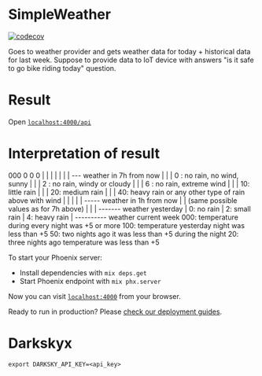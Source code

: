 # SimpleWeather

[![codecov](https://codecov.io/gh/kiote/simple_weather/branch/master/graph/badge.svg)](https://codecov.io/gh/kiote/simple_weather)

Goes to weather provider and gets weather data for today + historical data for last week.
Suppose to provide data to IoT device with answers "is it safe to go bike riding today" question.

# Result

Open [`localhost:4000/api`](http:localhost:4000/api)

# Interpretation of result

000 0 0 0
 |  | | |
 |  | | --- weather in 7h from now
 |  | |     0 : no rain, no wind, sunny
 |  | |     2 : no rain, windy or cloudy
 |  | |     6 : no rain, extreme wind
 |  | |     10: little rain
 |  | |     20: medium rain
 |  | |     40: heavy rain or any other type of rain above with wind
 |  | |
 |  | ----- weather in 1h from now
 |  |       (same possible values as for 7h above)
 |  |
 |  ------- weather yesterday
 |          0: no rain
 |          2: small rain
 |          4: heavy rain
 |
 ---------- weather current week
            000: temperature during every night was +5 or more
            100: temperature yesterday night was less than +5
            50:  two nights ago it was less than +5 during the night
            20:  three nights ago temperature was less than +5

To start your Phoenix server:

  * Install dependencies with `mix deps.get`
  * Start Phoenix endpoint with `mix phx.server`

Now you can visit [`localhost:4000`](http://localhost:4000) from your browser.

Ready to run in production? Please [check our deployment guides](https://hexdocs.pm/phoenix/deployment.html).

# Darkskyx

`export DARKSKY_API_KEY=<api_key>`


